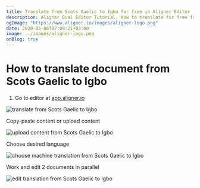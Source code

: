 ```yaml
---
title: Translate from Scots Gaelic to Igbo for free in Aligner Editor
description: Aligner Dual Editor Tutorial. How to translate for free from Scots Gaelic to Igbo. Aligner is multilingual document management platform. 
ogImage: "https://www.aligner.io/images/aligner-logo.png"
date: 2020-05-06T07:09:21+03:00
image: ../images/aligner-logo.png
onBlog: true
---
```


# How to translate document from Scots Gaelic to Igbo

1. Go to editor at [app.aligner.io](https://app.aligner.io "Aligner App web page")

![translate from Scots Gaelic to Igbo](../aligner-blank-editor.png "translate from Scots Gaelic to Igbo")

Copy-paste content or upload content

![upload content from Scots Gaelic to Igbo](../aligner-uploaded-document.png "upload content from Scots Gaelic to Igbo")

Choose desired language

![choose machine translation from Scots Gaelic to Igbo](../aligner-language-dropdown.png "choose machine translation from Scots Gaelic to Igbo")

Work and edit 2 documents in parallel

![edit translation from Scots Gaelic to Igbo](../aligner-double-sitded-editor.png "edit translation from Scots Gaelic to Igbo")


